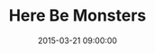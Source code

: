 ---
title:  "Here Be Monsters"
date:   2015-03-21 09:00:00
categories: podcasts
book-author: "Jeff Emtman and Bethany Denton"
cover-image: http://a2.mzstatic.com/us/r30/Music6/v4/f0/2b/85/f02b854b-c301-04fc-75ae-f6db14869e80/cover170x170.jpeg
buy-link: https://itunes.apple.com/us/podcast/kcrws-here-be-monsters/id564425626?mt=2
layout: "library-page"

---